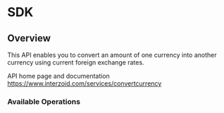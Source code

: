 # SDK

## Overview

This API enables you to convert an amount of one currency into another currency using current foreign exchange rates.

API home page and documentation
<https://www.interzoid.com/services/convertcurrency>
### Available Operations

